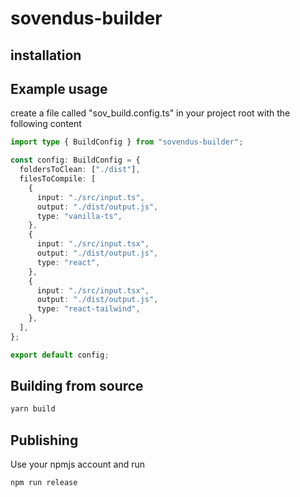 # sovendus-builder

## installation

## Example usage

create a file called "sov_build.config.ts" in your project root with the following content

```ts
import type { BuildConfig } from "sovendus-builder";

const config: BuildConfig = {
  foldersToClean: ["./dist"],
  filesToCompile: [
    {
      input: "./src/input.ts",
      output: "./dist/output.js",
      type: "vanilla-ts",
    },
    {
      input: "./src/input.tsx",
      output: "./dist/output.js",
      type: "react",
    },
    {
      input: "./src/input.tsx",
      output: "./dist/output.js",
      type: "react-tailwind",
    },
  ],
};

export default config;

```

## Building from source

```bash
yarn build
```

## Publishing

Use your npmjs account and run

```bash
npm run release
```

